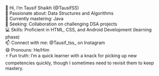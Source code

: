 👋 Hi, I’m Tausif Shaikh (@TausifSS)
<br>
👀 Passionate about: Data Structures and Algorithms
<br>
🌱 Currently mastering: Java 
<br>
💼 Seeking: Collaboration on challenging DSA projects
<br>
💻 Skills: Proficient in HTML, CSS, and Android Development (learning phase)
<br>
📫 Connect with me: @Tausif_tss_ on Instagram
<br>
😄 Pronouns: He/Him
<br>
⚡ Fun truth: I’m a quick learner with a knack for picking up new competencies quickly, though I sometimes need to revisit them to keep mastery.


